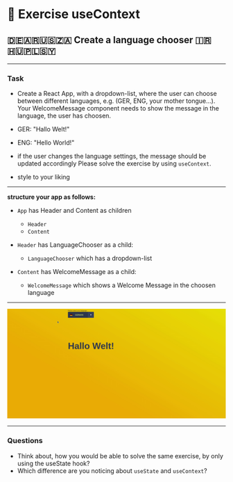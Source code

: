 
# :cartwheeling: Exercise useContext


## :de::argentina::us::south_africa: Create a language chooser :iran::hungary::poland::syria:

---
### Task

- Create a React App, with a dropdown-list, where the user can choose between different languages,
e.g. (GER, ENG, your mother tongue...). Your WelcomeMessage component needs to show the message in the language, the user has choosen.

- GER: "Hallo Welt!"
- ENG: "Hello World!"

- if the user changes the language settings, the message should be updated accordingly
Please solve the exercise by using `useContext`.

- style to your liking

---

**structure your app as follows:**

- `App` has Header and Content as children
  - `Header`
  - `Content`

- `Header` has LanguageChooser as a child:
  - `LanguageChooser` which has a dropdown-list
- `Content` has WelcomeMessage as a child:
  - `WelcomeMessage` which shows a Welcome Message in the choosen language

---

![](language-setter.gif)

---

### Questions

- Think about, how you would be able to solve the same exercise, by only using the useState hook?
- Which difference are you noticing about `useState` and `useContext`?





